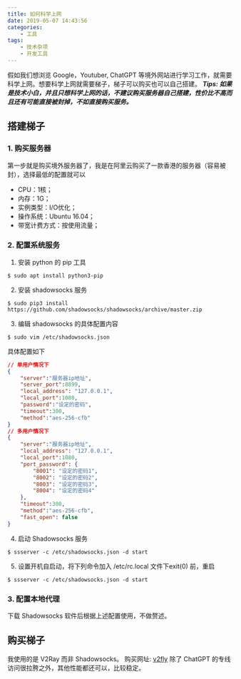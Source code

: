 ```yaml
---
title: 如何科学上网
date: 2019-05-07 14:43:56
categories:
    - 工具
tags:
    - 技术杂项
    - 开发工具
---
```


假如我们想浏览 Google，Youtuber, ChatGPT 等境外网站进行学习工作，就需要科学上网。想要科学上网就需要梯子，梯子可以购买也可以自己搭建。
***Tips: 如果是技术小白，并且只想科学上网的话，不建议购买服务器自己搭建，性价比不高而且还有可能直接被封掉，不如直接购买服务。***

## 搭建梯子

### 1. 购买服务器

第一步就是购买境外服务器了，我是在阿里云购买了一款香港的服务器（容易被封），选择最低的配置就可以
-  CPU：1核；
-  内存：1G；
-  实例类型：I/O优化；
-  操作系统：Ubuntu 16.04；
-  带宽计费方式：按使用流量；

### 2. 配置系统服务

1. 安装 python 的 pip 工具

```shell
$ sudo apt install python3-pip
```

2. 安装 shadowsocks 服务

```shell
$ sudo pip3 install https://github.com/shadowsocks/shadowsocks/archive/master.zip
```

3. 编辑 shadowsocks 的具体配置内容

```shell
$ sudo vim /etc/shadowsocks.json
```

具体配置如下
```json
// 单用户情况下
{
    "server":"服务器ip地址",
    "server_port":8899,
    "local_address": "127.0.0.1",
    "local_port":1080,
    "password":"设定的密码",
    "timeout":300,
    "method":"aes-256-cfb"
}
// 多用户情况下
{
    "server":"服务器ip地址",
    "local_address": "127.0.0.1",
    "local_port":1080,
    "port_password": {
        "8001": "设定的密码1",
        "8002": "设定的密码2",
        "8003": "设定的密码3",
        "8004": "设定的密码4"
    },
    "timeout":300,
    "method":"aes-256-cfb",
    "fast_open": false
}
```

4. 启动 Shadowsocks 服务

```shell
$ ssserver -c /etc/shadowsocks.json -d start
```

5. 设置开机自启动，将下列命令加入 /etc/rc.local 文件下exit(0) 前，重启

```shell
$ ssserver -c /etc/shadowsocks.json -d start
```

### 3. 配置本地代理

下载 Shadowsocks 软件后根据上述配置使用，不做赘述。

## 购买梯子

我使用的是 V2Ray 而非 Shadowsocks。
购买网址: [v2fly](https://my.v2fly.club)
除了 ChatGPT 的专线访问很拉胯之外，其他性能都还可以，比较稳定。

